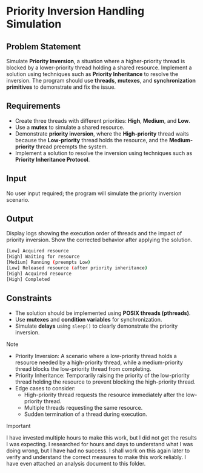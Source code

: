 # Priority Inversion Handling Simulation

## Problem Statement

Simulate **Priority Inversion**, a situation where a higher-priority thread is blocked by a lower-priority thread holding a shared resource. Implement a solution using techniques such as **Priority Inheritance** to resolve the inversion. The program should use **threads**, **mutexes**, and **synchronization primitives** to demonstrate and fix the issue.

## Requirements

- Create three threads with different priorities: **High**, **Medium**, and **Low**.
- Use a **mutex** to simulate a shared resource.
- Demonstrate **priority inversion**, where the **High-priority** thread waits because the **Low-priority** thread holds the resource, and the **Medium-priority** thread preempts the system.
- Implement a solution to resolve the inversion using techniques such as **Priority Inheritance Protocol**.

## Input

No user input required; the program will simulate the priority inversion scenario.

## Output

Display logs showing the execution order of threads and the impact of priority inversion. Show the corrected behavior after applying the solution.

```bash
[Low] Acquired resource
[High] Waiting for resource
[Medium] Running (preempts Low)
[Low] Released resource (after priority inheritance)
[High] Acquired resource
[High] Completed
```

## Constraints

- The solution should be implemented using **POSIX threads (pthreads)**.
- Use **mutexes** and **condition variables** for synchronization.
- Simulate **delays** using `sleep()` to clearly demonstrate the priority inversion.

> [!NOTE]
>
> - Priority Inversion: A scenario where a low-priority thread holds a resource needed by a high-priority thread, while a medium-priority thread blocks the low-priority thread from completing.
> - Priority Inheritance: Temporarily raising the priority of the low-priority thread holding the resource to prevent blocking the high-priority thread.
> - Edge cases to consider:
>   - High-priority thread requests the resource immediately after the low-priority thread.
>   - Multiple threads requesting the same resource.
>   - Sudden termination of a thread during execution.

> [!IMPORTANT]
> I have invested multiple hours to make this work, but I did not get the results I was expecting. I researched for hours and days to understand what I was doing wrong, but I have had no success. I shall work on this again later to verify and understand the correct measures to make this work reliably. I have even attached an analysis document to this folder.
